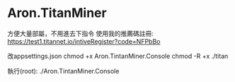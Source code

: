 # Aron.TitanMiner

方便大量部屬，不用進去下指令
使用我的推薦碼註冊: https://test1.titannet.io/intiveRegister?code=NFPbBo

改appsettings.json
chmod +x Aron.TintanMiner.Console
chmod -R +x ./titan

執行(root):
./Aron.TintanMiner.Console
